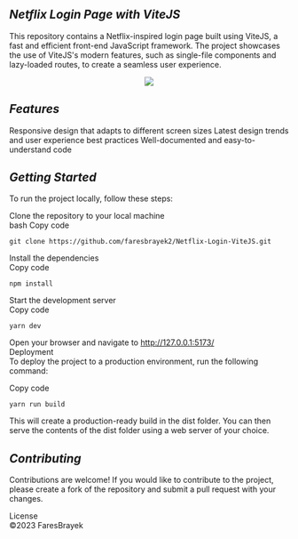 *Netflix Login Page with ViteJS*
------
This repository contains a Netflix-inspired login page built using ViteJS, a fast and efficient front-end JavaScript framework. The project showcases the use of ViteJS's modern features, such as single-file components and lazy-loaded routes, to create a seamless user experience.
<p align="center">
  <img src="https://i.ibb.co/6yf0yRt/image.png" />
</p>

*Features*
------
Responsive design that adapts to different screen sizes
Latest design trends and user experience best practices
Well-documented and easy-to-understand code

*Getting Started*
------
To run the project locally, follow these steps:

Clone the repository to your local machine<br>
bash
Copy code
```
git clone https://github.com/faresbrayek2/Netflix-Login-ViteJS.git
```

Install the dependencies<br>
Copy code
```
npm install
```

Start the development server<br>
Copy code
```
yarn dev
```

Open your browser and navigate to http://127.0.0.1:5173/<br>
Deployment<br>
To deploy the project to a production environment, run the following command:

Copy code
```
yarn run build
```

This will create a production-ready build in the dist folder. You can then serve the contents of the dist folder using a web server of your choice.

*Contributing*
------
Contributions are welcome! If you would like to contribute to the project, please create a fork of the repository and submit a pull request with your changes.

License
<br>©2023 FaresBrayek


